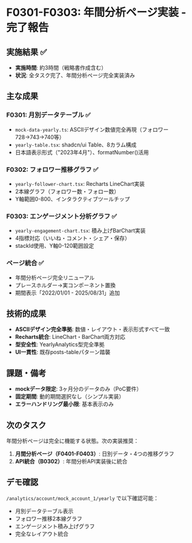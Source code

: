 # F0301-F0303: 年間分析ページ実装 - 完了報告

## 実施結果 ✅
- **実施時間**: 約3時間（戦略書作成含む）
- **状況**: 全タスク完了、年間分析ページ完全実装済み

## 主な成果

### F0301: 月別データテーブル ✅
- `mock-data-yearly.ts`: ASCIIデザイン数値完全再現（フォロワー728→743→740等）
- `yearly-table.tsx`: shadcn/ui Table、8カラム構成
- 日本語表示形式（"2023年4月"）、formatNumber()活用

### F0302: フォロワー推移グラフ ✅
- `yearly-follower-chart.tsx`: Recharts LineChart実装
- 2本線グラフ（フォロワー数・フォロー数）
- Y軸範囲0-800、インタラクティブツールチップ

### F0303: エンゲージメント分析グラフ ✅
- `yearly-engagement-chart.tsx`: 積み上げBarChart実装
- 4指標対応（いいね・コメント・シェア・保存）
- stackId使用、Y軸0-120範囲設定

### ページ統合 ✅
- 年間分析ページ完全リニューアル
- プレースホルダー→実コンポーネント置換
- 期間表示「2022/01/01 - 2025/08/31」追加

## 技術的成果
- **ASCIIデザイン完全準拠**: 数値・レイアウト・表示形式すべて一致
- **Recharts統合**: LineChart・BarChart両方対応
- **型安全性**: YearlyAnalytics型完全準拠
- **UI一貫性**: 既存posts-tableパターン踏襲

## 課題・備考
- **mockデータ限定**: 3ヶ月分のデータのみ（PoC要件）
- **固定期間**: 動的期間選択なし（シンプル実装）
- **エラーハンドリング最小限**: 基本表示のみ

## 次のタスク
年間分析ページは完全に機能する状態。次の実装推奨：
1. **月間分析ページ（F0401-F0403）**: 日別データ・4つの推移グラフ
2. **API統合（B0302）**: 年間分析API実装後に統合

## デモ確認
`/analytics/account/mock_account_1/yearly` で以下確認可能：
- 月別データテーブル表示
- フォロワー推移2本線グラフ
- エンゲージメント積み上げグラフ
- 完全なレイアウト統合